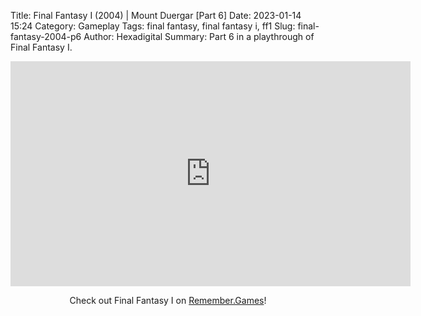 Title: Final Fantasy I (2004) | Mount Duergar [Part 6]
Date: 2023-01-14 15:24
Category: Gameplay
Tags: final fantasy,  final fantasy i,  ff1
Slug: final-fantasy-2004-p6
Author: Hexadigital
Summary: Part 6 in a playthrough of Final Fantasy I.

<center><iframe src="https://www.youtube.com/embed/1wf6_gu9kzM?feature=oembed" allow="accelerometer; autoplay; encrypted-media; gyroscope; picture-in-picture" width="640" height="360" frameborder="0"></iframe>

Check out Final Fantasy I on [Remember.Games](https://remember.games/game/6866/final-fantasy-i-ii-dawn-of-souls/)!</center>